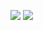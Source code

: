 ![](https://leetcard.jacoblin.cool/ammukuul15?theme=dark,unicorn)
![](https://leetcard.jacoblin.cool/ammukuul15?theme=dark,unicorn/ext=activity)

